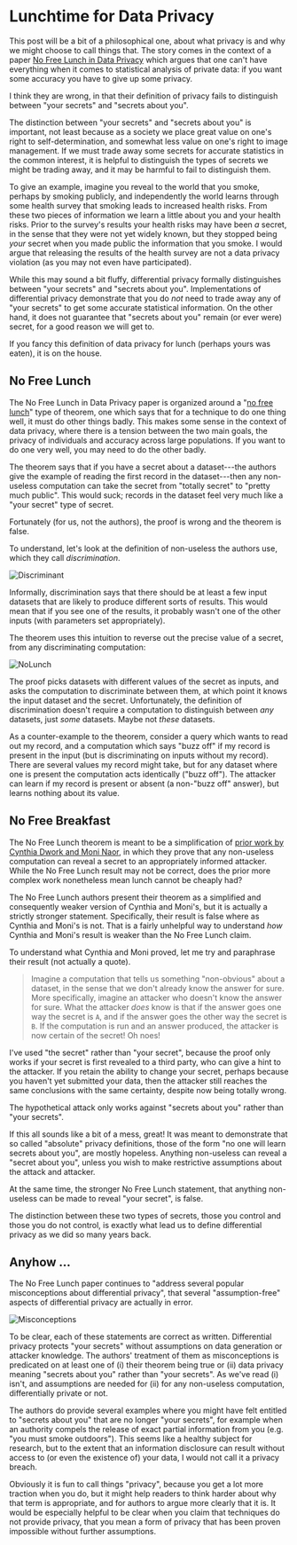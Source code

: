 # Lunchtime for Data Privacy

This post will be a bit of a philosophical one, about what privacy is and why we might choose to call things that. The story comes in the context of a paper [No Free Lunch in Data Privacy](http://www.cse.psu.edu/~duk17/papers/nflprivacy.pdf) which argues that one can't have everything when it comes to statistical analysis of private data: if you want some accuracy you have to give up some privacy.

I think they are wrong, in that their definition of privacy fails to distinguish between "your secrets" and "secrets about you". 

The distinction between "your secrets" and "secrets about you" is important, not least because as a society we place great value on one's right to self-determination, and somewhat less value on one's right to image management. If we must trade away some secrets for accurate statistics in the common interest, it is helpful to distinguish the types of secrets we might be trading away, and it may be harmful to fail to distinguish them.

To give an example, imagine you reveal to the world that you smoke, perhaps by smoking publicly, and independently the world learns through some health survey that smoking leads to increased health risks. From these two pieces of information we learn a little about you and your health risks. Prior to the survey's results your health risks may have been *a* secret, in the sense that they were not yet widely known, but they stopped being *your* secret when you made public the information that you smoke. I would argue that releasing the results of the health survey are not a data privacy violation (as you may not even have participated).

While this may sound a bit fluffy, differential privacy formally distinguishes between "your secrets" and "secrets about you". Implementations of differential privacy demonstrate that you do *not* need to trade away any of "your secrets" to get some accurate statistical information. On the other hand, it does not guarantee that "secrets about you" remain (or ever were) secret, for a good reason we will get to.

If you fancy this definition of data privacy for lunch (perhaps yours was eaten), it is on the house.

## No Free Lunch

The No Free Lunch in Data Privacy paper is organized around a "[no free lunch](https://en.wikipedia.org/wiki/No_free_lunch_theorem)" type of theorem, one which says that for a technique to do one thing well, it must do other things badly. This makes some sense in the context of data privacy, where there is a tension between the two main goals, the privacy of individuals and accuracy across large populations. If you want to do one very well, you may need to do the other badly. 

The theorem says that if you have a secret about a dataset---the authors give the example of reading the first record in the dataset---then any non-useless computation can take the secret from "totally secret" to "pretty much public". This would suck; records in the dataset feel very much like a "your secret" type of secret. 

Fortunately (for us, not the authors), the proof is wrong and the theorem is false. 

To understand, let's look at the definition of non-useless the authors use, which they call *discrimination*.

![Discriminant](https://github.com/frankmcsherry/blog/blob/master/assets/nolunchforyou/discriminant.png)

Informally, discrimination says that there should be at least a few input datasets that are likely to produce different sorts of results. This would mean that if you see one of the results, it probably wasn't one of the other inputs (with parameters set appropriately).

The theorem uses this intuition to reverse out the precise value of a secret, from any discriminating computation:

![NoLunch](https://github.com/frankmcsherry/blog/blob/master/assets/nolunchforyou/nolunch.png)

The proof picks datasets with different values of the secret as inputs, and asks the computation to discriminate between them, at which point it knows the input dataset and the secret. Unfortunately, the definition of discrimination doesn't require a computation to distinguish between *any* datasets, just *some* datasets. Maybe not *these* datasets.

As a counter-example to the theorem, consider a query which wants to read out my record, and a computation which says "buzz off" if my record is present in the input (but is discriminating on inputs without my record). There are several values my record might take, but for any dataset where one is present the computation acts identically ("buzz off"). The attacker can learn if my record is present or absent (a non-"buzz off" answer), but learns nothing about its value.

## No Free Breakfast

The No Free Lunch theorem is meant to be a simplification of [prior work by Cynthia Dwork and Moni Naor](https://www.microsoft.com/en-us/research/publication/differential-privacy/), in which they prove that any non-useless computation can reveal a secret to an appropriately informed attacker. While the No Free Lunch result may not be correct, does the prior more complex work nonetheless mean lunch cannot be cheaply had?

The No Free Lunch authors present their theorem as a simplified and consequently weaker version of Cynthia and Moni's, but it is actually a strictly stronger statement. Specifically, their result is false where as Cynthia and Moni's is not. That is a fairly unhelpful way to understand *how* Cynthia and Moni's result is weaker than the No Free Lunch claim. 

To understand what Cynthia and Moni proved, let me try and paraphrase their result (not actually a quote).

> Imagine a computation that tells us something "non-obvious" about a dataset, in the sense that we don't already know the answer for sure. More specifically, imagine an attacker who doesn't know the answer for sure. What the attacker *does* know is that if the answer goes one way the secret is `A`, and if the answer goes the other way the secret is `B`. If the computation is run and an answer produced, the attacker is now certain of the secret! Oh noes!

I've used "the secret" rather than "your secret", because the proof only works if your secret is first revealed to a third party, who can give a hint to the attacker. If you retain the ability to change your secret, perhaps because you haven't yet submitted your data, then the attacker still reaches the same conclusions with the same certainty, despite now being totally wrong. 

The hypothetical attack only works against "secrets about you" rather than "your secrets".

If this all sounds like a bit of a mess, great! It was meant to demonstrate that so called "absolute" privacy definitions, those of the form "no one will learn secrets about you", are mostly hopeless. Anything non-useless can reveal a "secret about you", unless you wish to make restrictive assumptions about the attack and attacker.

At the same time, the stronger No Free Lunch statement, that anything non-useless can be made to reveal "your secret", is false.

The distinction between these two types of secrets, those you control and those you do not control, is exactly what lead us to define differential privacy as we did so many years back. 

## Anyhow ...

The No Free Lunch paper continues to "address several popular misconceptions about differential privacy", that several "assumption-free" aspects of differential privacy are actually in error.

![Misconceptions](https://github.com/frankmcsherry/blog/blob/master/assets/nolunchforyou/misconceptions.png)

To be clear, each of these statements are correct as written. Differential privacy protects "your secrets" without assumptions on data generation or attacker knowledge. The authors' treatment of them as misconceptions is predicated on at least one of (i) their theorem being true or (ii) data privacy meaning "secrets about you" rather than "your secrets". As we've read (i) isn't, and assumptions are needed for (ii) for any non-useless computation, differentially private or not.

The authors do provide several examples where you might have felt entitled to "secrets about you" that are no longer "your secrets", for example when an authority compels the release of exact partial information from you (e.g. "you must smoke outdoors"). This seems like a healthy subject for research, but to the extent that an information disclosure can result without access to (or even the existence of) your data, I would not call it a privacy breach.

Obviously it is fun to call things "privacy", because you get a lot more traction when you do, but it might help readers to think harder about why that term is appropriate, and for authors to argue more clearly that it is. It would be especially helpful to be clear when you claim that techniques do not provide privacy, that you mean a form of privacy that has been proven impossible without further assumptions.